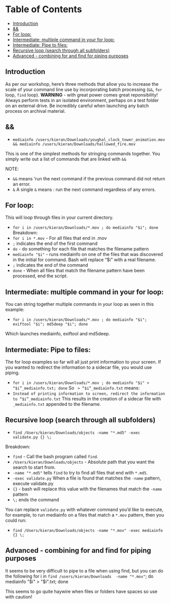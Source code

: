 
# Table of Contents
- [Introduction](#introduction)
- [&&](#&&)
- [For loop:](#for-loop)
- [Intermediate: multiple command in your for loop:](#intermediate-multiple-command-in-your-for-loop)
- [Intermediate: Pipe to files:](#intermediate-pipe-to-files)
- [Recursive loop (search through all subfolders)](#recursive-loop-search-through-all-subfolders)
- [Advanced - combining for and find for piping purposes](#advanced-combining-for-and-find-for-piping-purposes)


## Introduction
As per our workshop, here’s three methods that allow you to increase the scale of your command line use by incorporating batch processing (`&&`, `for` loop, `find` loop). 
**WARNING** - with great power comes great reponsibility! Always perform tests in an isolated environment, perhaps on a test folder on an external drive. Be incredibly careful when launching any batch process on archival material.

## &&
- `mediainfo /users/kieran/Downloads/youghal_clock_tower_animation.mov && mediainfo /users/kieran/Downloads/hallowed_fire.mov`  

This is one of the simplest methods for stringing commands together. You simply write out a list of commands that are linked with `&&`

NOTE:
- `&&` means ‘run the next command if the previous command did not return an error.
- `&` A single `&` means : run the next command regardless of any errors.

## For loop:
This will loop through files in your current directory.
- `for i in /users/kieran/Downloads/*.mov ; do mediainfo "$i"; done`
Breakdown:
- `for i in *.mov` - For all files that  end in .mov
- `;` indicates the end of the first command 
- `do` - do something for each file that matches the filename pattern
- `mediainfo "$i"` - runs mediainfo on one of the files that was discovered in the initial for command. Bash will replace “$i” with a real filename.
- `;` indicates the end of the command 
- `done` - When all files that match the filename pattern have been processed, end the script.

## Intermediate: multiple command in your for loop:
You can string together multiple commands in your loop as seen in this example:
- `for i in /users/kieran/Downloads/*.mov ; do mediainfo "$i"; exiftool "$i"; md5deep "$i"; done`

Which launches mediainfo, exiftool and md5deep.

## Intermediate: Pipe to files:
The for loop examples so far will all just print information to your screen. If you wanted to redirect the information to a sidecar file, you would use piping.
- `for i in /users/kieran/Downloads/*.mov ; do mediainfo "$i" > “$i”_mediainfo.txt; done`
So ` > “$i”_mediainfo.txt` means:
- `Instead of printing information to screen, redirect the information to “$i”_mediainfo.txt`
This results in the creation of a sidecar file with `_mediainfo.txt` appended to the filename. 

## Recursive loop (search through all subfolders)
- `find /Users/kieran/Downloads/objects -name "*.md5" -exec validate.py {} \;`

Breakdown:
- `find` - Call the bash program called `find`.
- `/Users/kieran/Downloads/objects` - Absolute path that you want the search to start from.
- `-name "*.md5"` tells `find` to try to find all files that end with `*.md5`.
- `-exec validate.py` When a file is found that matches the `-name` pattern, execute validate.py
- `{}` - bash will replace this value with the filenames that match the `-name` pattern
- `\;` ends the command

You can replace `validate.py` with whatever command you’d like to execute, for example, to run mediainfo on a files that match a `*.mov` pattern, then you could run:
- `find /Users/kieran/Downloads/objects -name "*.mov" -exec mediainfo {} \;`


## Advanced - combining for and find for piping purposes

It seems to be very difficult to pipe to a file when using find, but you can do the following 
for i in `find /users/kieran/Downloads  -name "*.mov"`; do mediainfo "$i" > "$i".txt; done

This seems to go quite haywire when files or folders have spaces so use with caution!
